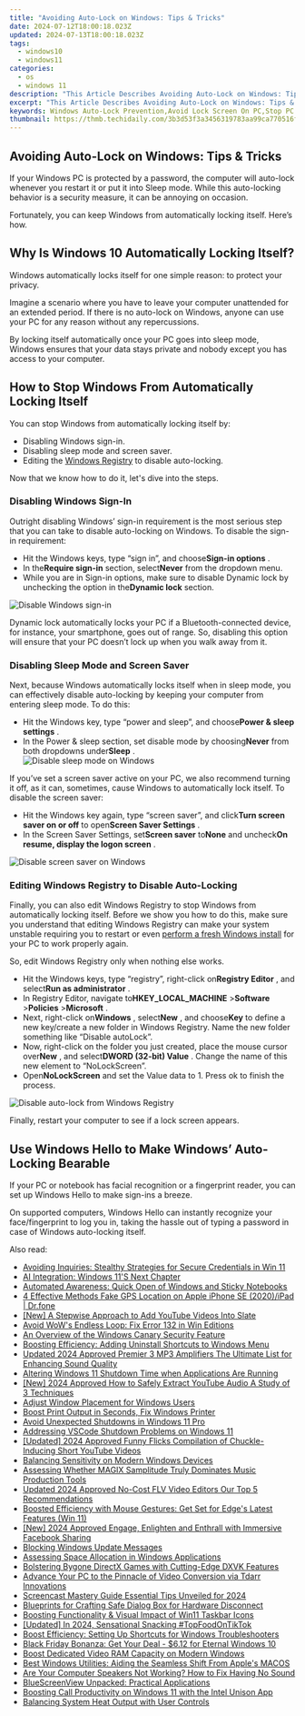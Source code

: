 ```yaml
---
title: "Avoiding Auto-Lock on Windows: Tips & Tricks"
date: 2024-07-12T18:00:18.023Z
updated: 2024-07-13T18:00:18.023Z
tags:
  - windows10
  - windows11
categories:
  - os
  - windows 11
description: "This Article Describes Avoiding Auto-Lock on Windows: Tips & Tricks"
excerpt: "This Article Describes Avoiding Auto-Lock on Windows: Tips & Tricks"
keywords: Windows Auto-Lock Prevention,Avoid Lock Screen On PC,Stop PC Locking Automatically,No More Windows Sleep Mode,Disabling Windows Lock,Tips,Tricks for Endless PC Access
thumbnail: https://thmb.techidaily.com/3b3d53f3a3456319783aa99ca770516fad2e58dbe2bd45f2ec6f3eb305fb3d58.png
---
```


## Avoiding Auto-Lock on Windows: Tips & Tricks

 If your Windows PC is protected by a password, the computer will auto-lock whenever you restart it or put it into Sleep mode. While this auto-locking behavior is a security measure, it can be annoying on occasion.

 Fortunately, you can keep Windows from automatically locking itself. Here’s how.

## Why Is Windows 10 Automatically Locking Itself?

 Windows automatically locks itself for one simple reason: to protect your privacy.

 Imagine a scenario where you have to leave your computer unattended for an extended period. If there is no auto-lock on Windows, anyone can use your PC for any reason without any repercussions.

 By locking itself automatically once your PC goes into sleep mode, Windows ensures that your data stays private and nobody except you has access to your computer.

## How to Stop Windows From Automatically Locking Itself

You can stop Windows from automatically locking itself by:

* Disabling Windows sign-in.
* Disabling sleep mode and screen saver.
* Editing the [Windows Registry](https://www.makeuseof.com/tag/what-is-the-windows-registry-editor-and-how-do-i-use-it-makeuseof-explains/) to disable auto-locking.

Now that we know how to do it, let's dive into the steps.

### Disabling Windows Sign-In

 Outright disabling Windows’ sign-in requirement is the most serious step that you can take to disable auto-locking on Windows. To disable the sign-in requirement:

* Hit the Windows keys, type “sign in”, and choose**Sign-in options** .
* In the**Require sign-in** section, select**Never** from the dropdown menu.
* While you are in Sign-in options, make sure to disable Dynamic lock by unchecking the option in the**Dynamic lock** section.

![Disable Windows sign-in](https://static1.makeuseofimages.com/wordpress/wp-content/uploads/2022/12/disable-sign-in-2.JPG)

 Dynamic lock automatically locks your PC if a Bluetooth-connected device, for instance, your smartphone, goes out of range. So, disabling this option will ensure that your PC doesn’t lock up when you walk away from it.

### Disabling Sleep Mode and Screen Saver

 Next, because Windows automatically locks itself when in sleep mode, you can effectively disable auto-locking by keeping your computer from entering sleep mode. To do this:

* Hit the Windows key, type “power and sleep”, and choose**Power & sleep settings** .
* In the Power & sleep section, set disable mode by choosing**Never** from both dropdowns under**Sleep** .  
![Disable sleep mode on Windows](https://static1.makeuseofimages.com/wordpress/wp-content/uploads/2022/12/disable-sleep-mode.JPG)

 If you’ve set a screen saver active on your PC, we also recommend turning it off, as it can, sometimes, cause Windows to automatically lock itself. To disable the screen saver:

* Hit the Windows key again, type “screen saver”, and click**Turn screen saver on or off** to open**Screen Saver Settings** .
* In the Screen Saver Settings, set**Screen saver** to**None** and uncheck**On resume, display the logon screen** .

![Disable screen saver on Windows](https://static1.makeuseofimages.com/wordpress/wp-content/uploads/2022/12/disable-screen-saver.JPG)

### Editing Windows Registry to Disable Auto-Locking

 Finally, you can also edit Windows Registry to stop Windows from automatically locking itself. Before we show you how to do this, make sure you understand that editing Windows Registry can make your system unstable requiring you to restart or even [perform a fresh Windows install](https://www.makeuseof.com/windows-11-set-up-without-internet-connection/) for your PC to work properly again.

So, edit Windows Registry only when nothing else works.

* Hit the Windows keys, type “registry”, right-click on**Registry Editor** , and select**Run as administrator** .
* In Registry Editor, navigate to**HKEY\_LOCAL\_MACHINE** \>**Software** \>**Policies** \>**Microsoft** .
* Next, right-click on**Windows** , select**New** , and choose**Key** to define a new key/create a new folder in Windows Registry. Name the new folder something like “Disable autoLock”.
* Now, right-click on the folder you just created, place the mouse cursor over**New** , and select**DWORD (32-bit) Value** . Change the name of this new element to “NoLockScreen”.
* Open**NoLockScreen** and set the Value data to 1\. Press ok to finish the process.

![Disable auto-lock from Windows Registry](https://static1.makeuseofimages.com/wordpress/wp-content/uploads/2022/12/disable-auto-lock-registry.JPG)

Finally, restart your computer to see if a lock screen appears.

## Use Windows Hello to Make Windows’ Auto-Locking Bearable

 If your PC or notebook has facial recognition or a fingerprint reader, you can set up Windows Hello to make sign-ins a breeze.

 On supported computers, Windows Hello can instantly recognize your face/fingerprint to log you in, taking the hassle out of typing a password in case of Windows auto-locking itself.


<ins class="adsbygoogle"
     style="display:block"
     data-ad-format="autorelaxed"
     data-ad-client="ca-pub-7571918770474297"
     data-ad-slot="1223367746"></ins>



<ins class="adsbygoogle"
     style="display:block"
     data-ad-client="ca-pub-7571918770474297"
     data-ad-slot="8358498916"
     data-ad-format="auto"
     data-full-width-responsive="true"></ins>

<span class="atpl-alsoreadstyle">Also read:</span>
<div><ul>
<li><a href="https://win11-tips.techidaily.com/avoiding-inquiries-stealthy-strategies-for-secure-credentials-in-win-11/"><u>Avoiding Inquiries: Stealthy Strategies for Secure Credentials in Win 11</u></a></li>
<li><a href="https://win11-tips.techidaily.com/ai-integration-windows-11s-next-chapter/"><u>AI Integration: Windows 11'S Next Chapter</u></a></li>
<li><a href="https://win11-tips.techidaily.com/automated-awareness-quick-open-of-windows-and-sticky-notebooks/"><u>Automated Awareness: Quick Open of Windows and Sticky Notebooks</u></a></li>
<li><a href="https://iphone-location.techidaily.com/4-effective-methods-fake-gps-location-on-apple-iphone-se-2020ipad-drfone-by-drfone-virtual-ios/"><u>4 Effective Methods Fake GPS Location on Apple iPhone SE (2020)/iPad | Dr.fone</u></a></li>
<li><a href="https://youtube-video-recordings.techidaily.com/new-a-stepwise-approach-to-add-youtube-videos-into-slate/"><u>[New] A Stepwise Approach to Add YouTube Videos Into Slate</u></a></li>
<li><a href="https://win11-tips.techidaily.com/avoid-wows-endless-loop-fix-error-132-in-win-editions/"><u>Avoid WoW's Endless Loop: Fix Error 132 in Win Editions</u></a></li>
<li><a href="https://win11-tips.techidaily.com/an-overview-of-the-windows-canary-security-feature/"><u>An Overview of the Windows Canary Security Feature</u></a></li>
<li><a href="https://win11-tips.techidaily.com/boosting-efficiency-adding-uninstall-shortcuts-to-windows-menu/"><u>Boosting Efficiency: Adding Uninstall Shortcuts to Windows Menu</u></a></li>
<li><a href="https://audio-editing.techidaily.com/updated-2024-approved-premier-3-mp3-amplifiers-the-ultimate-list-for-enhancing-sound-quality/"><u>Updated 2024 Approved Premier 3 MP3 Amplifiers The Ultimate List for Enhancing Sound Quality</u></a></li>
<li><a href="https://win11-tips.techidaily.com/altering-windows-11-shutdown-time-when-applications-are-running/"><u>Altering Windows 11 Shutdown Time when Applications Are Running</u></a></li>
<li><a href="https://eaxpv-info.techidaily.com/new-2024-approved-how-to-safely-extract-youtube-audio-a-study-of-3-techniques/"><u>[New] 2024 Approved  How to Safely Extract YouTube Audio  A Study of 3 Techniques</u></a></li>
<li><a href="https://win11-tips.techidaily.com/adjust-window-placement-for-windows-users/"><u>Adjust Window Placement for Windows Users</u></a></li>
<li><a href="https://win11-tips.techidaily.com/boost-print-output-in-seconds-fix-windows-printer/"><u>Boost Print Output in Seconds, Fix Windows Printer</u></a></li>
<li><a href="https://win11-tips.techidaily.com/avoid-unexpected-shutdowns-in-windows-11-pro/"><u>Avoid Unexpected Shutdowns in Windows 11 Pro</u></a></li>
<li><a href="https://win11-tips.techidaily.com/addressing-vscode-shutdown-problems-on-windows-11/"><u>Addressing VSCode Shutdown Problems on Windows 11</u></a></li>
<li><a href="https://youtube-sure.techidaily.com/ed-2024-approved-funny-flicks-compilation-of-chuckle-inducing-short-youtube-videos/"><u>[Updated] 2024 Approved  Funny Flicks  Compilation of Chuckle-Inducing Short YouTube Videos</u></a></li>
<li><a href="https://win11-tips.techidaily.com/balancing-sensitivity-on-modern-windows-devices/"><u>Balancing Sensitivity on Modern Windows Devices</u></a></li>
<li><a href="https://voice-adjusting.techidaily.com/assessing-whether-magix-samplitude-truly-dominates-music-production-tools/"><u>Assessing Whether MAGIX Samplitude Truly Dominates Music Production Tools</u></a></li>
<li><a href="https://video-content-creator.techidaily.com/updated-2024-approved-no-cost-flv-video-editors-our-top-5-recommendations/"><u>Updated 2024 Approved No-Cost FLV Video Editors Our Top 5 Recommendations</u></a></li>
<li><a href="https://win11-tips.techidaily.com/boosted-efficiency-with-mouse-gestures-get-set-for-edges-latest-features-win-11/"><u>Boosted Efficiency with Mouse Gestures: Get Set for Edge's Latest Features (Win 11)</u></a></li>
<li><a href="https://facebook-video-files.techidaily.com/new-2024-approved-engage-enlighten-and-enthrall-with-immersive-facebook-sharing/"><u>[New] 2024 Approved  Engage, Enlighten and Enthrall with Immersive Facebook Sharing</u></a></li>
<li><a href="https://win11-tips.techidaily.com/blocking-windows-update-messages/"><u>Blocking Windows Update Messages</u></a></li>
<li><a href="https://win11-tips.techidaily.com/assessing-space-allocation-in-windows-applications/"><u>Assessing Space Allocation in Windows Applications</u></a></li>
<li><a href="https://win11-tips.techidaily.com/bolstering-bygone-directx-games-with-cutting-edge-dxvk-features/"><u>Bolstering Bygone DirectX Games with Cutting-Edge DXVK Features</u></a></li>
<li><a href="https://win11-tips.techidaily.com/advance-your-pc-to-the-pinnacle-of-video-conversion-via-tdarr-innovations/"><u>Advance Your PC to the Pinnacle of Video Conversion via Tdarr Innovations</u></a></li>
<li><a href="https://screen-recording.techidaily.com/screencast-mastery-guide-essential-tips-unveiled-for-2024/"><u>Screencast Mastery Guide  Essential Tips Unveiled for 2024</u></a></li>
<li><a href="https://win11-tips.techidaily.com/blueprints-for-crafting-safe-dialog-box-for-hardware-disconnect/"><u>Blueprints for Crafting Safe Dialog Box for Hardware Disconnect</u></a></li>
<li><a href="https://win11-tips.techidaily.com/boosting-functionality-and-visual-impact-of-win11-taskbar-icons/"><u>Boosting Functionality & Visual Impact of Win11 Taskbar Icons</u></a></li>
<li><a href="https://tiktok-clips.techidaily.com/updated-in-2024-sensational-snacking-topfoodontiktok/"><u>[Updated] In 2024, Sensational Snacking  #TopFoodOnTikTok</u></a></li>
<li><a href="https://win11-tips.techidaily.com/boost-efficiency-setting-up-shortcuts-for-windows-troubleshooters/"><u>Boost Efficiency: Setting Up Shortcuts for Windows Troubleshooters</u></a></li>
<li><a href="https://win11-tips.techidaily.com/black-friday-bonanza-get-your-deal-612-for-eternal-windows-10/"><u>Black Friday Bonanza: Get Your Deal - $6.12 for Eternal Windows 10</u></a></li>
<li><a href="https://win11-tips.techidaily.com/boost-dedicated-video-ram-capacity-on-modern-windows/"><u>Boost Dedicated Video RAM Capacity on Modern Windows</u></a></li>
<li><a href="https://win11-tips.techidaily.com/best-windows-utilities-aiding-the-seamless-shift-from-apples-macos/"><u>Best Windows Utilities: Aiding the Seamless Shift From Apple's MACOS</u></a></li>
<li><a href="https://win11-tips.techidaily.com/are-your-computer-speakers-not-working-how-to-fix-having-no-sound/"><u>Are Your Computer Speakers Not Working? How to Fix Having No Sound</u></a></li>
<li><a href="https://win11-tips.techidaily.com/bluescreenview-unpacked-practical-applications/"><u>BlueScreenView Unpacked: Practical Applications</u></a></li>
<li><a href="https://win11-tips.techidaily.com/boosting-call-productivity-on-windows-11-with-the-intel-unison-app/"><u>Boosting Call Productivity on Windows 11 with the Intel Unison App</u></a></li>
<li><a href="https://win11-tips.techidaily.com/balancing-system-heat-output-with-user-controls/"><u>Balancing System Heat Output with User Controls</u></a></li>
</ul></div>
